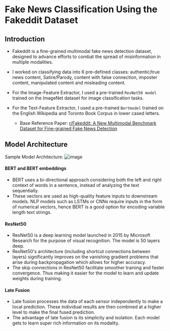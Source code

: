 # Fake News Classification Using the Fakeddit Dataset

## Introduction
- Fakeddit is a fine-grained multimodal fake news detection dataset, designed to advance efforts to combat the spread of misinformation in multiple modalities.
- I worked on classifying data into 6 pre-defined classes: authentic/true news content, Satire/Parody, content with false connection, imposter content, manipulated content and misleading content.
- For the Image-Feature Extractor, I used a pre-trained ```ResNet50 model``` trained on the ImageNet dataset for image classification tasks.
- For the Text-Feature Extractor, I used a pre-trained ```Bertmodel``` trained on the English Wikipedia and Toronto Book Corpus in lower cased letters.

    - Base Reference Paper: [r/Fakeddit: A New Multimodal Benchmark Dataset for Fine-grained Fake News Detection](https://aclanthology.org/2020.lrec-1.755/)
 
## Model Architecture

Sample Model Architecture:
![image](https://github.com/user-attachments/assets/d6c31c57-ed76-4e51-a917-637a21eade95)

#### BERT and BERT embeddings
- BERT uses a bi-directional approach considering both the left and right context of words in a sentence, instead of analyzing the text sequentially.
- These vectors are used as high-quality feature inputs to downstream models. NLP models such as LSTMs or CNNs require inputs in the form of numerical vectors, hence BERT is a good option for encoding variable length text strings.

#### ResNet50
- ResNet50 is a deep learning model launched in 2015 by Microsoft Research for the purpose of visual recognition. The model is 50 layers deep.
- ResNet50's architecture (including shortcut connections between layers) significantly improves on the vanishing gradient problems that arise during backpropagation which allows for higher accuracy.
- The skip connections in ResNet50 facilitate smoother training and faster convergence. Thus making it easier for the model to learn and update weights during training.

#### Late Fusion
-  Late fusion processes the data of each sensor independently to make a local prediction. These individual results are then combined at a higher level to make the final fused prediction.
- The advantage of late fusion is its simplicity and isolation. Each model gets to learn super rich information on its modality.


